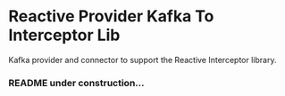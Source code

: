 # Reactive Provider Kafka To Interceptor Lib

Kafka provider and connector to support the Reactive Interceptor library.

### README under construction...

